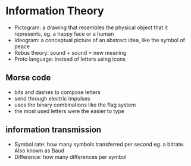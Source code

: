 # Information Theory

- Pictogram: a drawing that resembles the physical object that it represents, eg. a happy face or a human 
- Ideogram: a conceptual picture of an abstract idea, like the symbol of peace
- Rebus theory: sound + sound = new meaning
- Proto language: instead of letters using icons

## Morse code
- bits and dashes to compose letters
- send through electric impulses
- uses the binary combinations like the flag system
- the most used letters were the easier to type

## information transmission

- Symbol rate: how many symbols transferred per second eg. a bitrate. Also known as Baud
- Difference: how many differences per symbol
